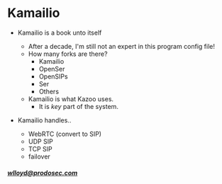# Kamailio

* Kamailio is a book unto itself
  * After a decade, I'm still not an expert in this program config file!
  * How many forks are there?
    * Kamailio
    * OpenSer
    * OpenSIPs
    * Ser
    * Others
  * Kamailio is what Kazoo uses.
    * It is *key* part of the system.

* Kamailio handles..
  *  WebRTC (convert to SIP)
  *  UDP SIP
  *  TCP SIP
  *  failover



 ##### wlloyd@prodosec.com
